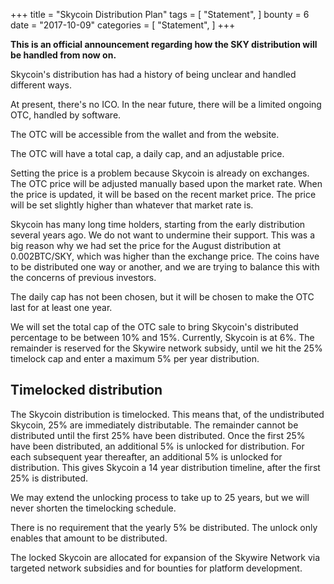 +++
title = "Skycoin Distribution Plan"
tags = [
    "Statement",
]
bounty = 6
date = "2017-10-09"
categories = [
    "Statement",
]
+++

**This is an official announcement regarding how the SKY distribution will be
handled from now on.**

Skycoin's distribution has had a history of being unclear and handled
different ways.

At present, there's no ICO. In the near future, there will be a limited
ongoing OTC, handled by software.

The OTC will be accessible from the wallet and from the website.

The OTC will have a total cap, a daily cap, and an adjustable price.

Setting the price is a problem because Skycoin is already on exchanges.
The OTC price will be adjusted manually based upon the market rate. When the
price is updated, it will be based on the recent market price. The price will
be set slightly higher than whatever that market rate is.

Skycoin has many long time holders, starting from the early distribution
several years ago. We do not want to undermine their support. This was a big
reason why we had set the price for the August distribution at 0.002BTC/SKY,
which was higher than the exchange price. The coins have to be distributed one
way or another, and we are trying to balance this with the concerns of
previous investors.

The daily cap has not been chosen, but it will be chosen to make the OTC last
for at least one year.

We will set the total cap of the OTC sale to bring Skycoin's distributed
percentage to be between 10% and 15%. Currently, Skycoin is at 6%. The
remainder is reserved for the Skywire network subsidy, until we hit the 25%
timelock cap and enter a maximum 5% per year distribution.

## Timelocked distribution

The Skycoin distribution is timelocked. This means that, of the undistributed
Skycoin, 25% are immediately distributable. The remainder cannot be
distributed until the first 25% have been distributed. Once the first
25% have been distributed, an additional 5% is unlocked for distribution. For
each subsequent year thereafter, an additional 5% is unlocked for distribution.
This gives Skycoin a 14 year distribution timeline, after the first 25% is
distributed.

We may extend the unlocking process to take up to 25 years, but we will never
shorten the timelocking schedule.

There is no requirement that the yearly 5% be distributed. The unlock only
enables that amount to be distributed.

The locked Skycoin are allocated for expansion of the Skywire Network via
targeted network subsidies and for bounties for platform development.
